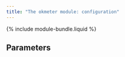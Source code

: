 ```yaml
---
title: "The okmeter module: configuration"
---
```


{% include module-bundle.liquid %}

## Parameters

<!-- SCHEMA -->
